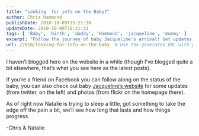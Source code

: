 ```yaml
---
title: "Looking  for info on the Baby?"
author: Chris Hammond
publishDate: 2010-10-09T15:21:30
updateDate: 2010-10-09T15:21:31
tags: [ 'Baby', 'birth', 'daddy', 'Hammond', 'jacqueline', 'mommy' ]
excerpt: "Follow the journey of baby Jacqueline's arrival! Get updates and photos on the website. Chris and Natalie share the latest on the pregnancy."
url: /2010/looking-for-info-on-the-baby  # Use the generated URL with year
---
```

<p>I haven’t blogged here on the website in a while (though I’ve blogged quite a bit elsewhere, that’s what you see here as the latest posts).</p>  <p>If you’re a friend on Facebook you can follow along on the status of the baby, you can also check out baby <a href="https://www.jacquelinehammond.com" target="_blank">Jacqueline’s website</a> for some updates (from twitter, on the left) and photos (from flickr on the homepage there).</p>  <p>As of right now Natalie is trying to sleep a little, got something to take the edge off the pain a bit, we’ll see how long that lasts and how things progress.</p>  <p>-Chris &amp; Natalie</p>


